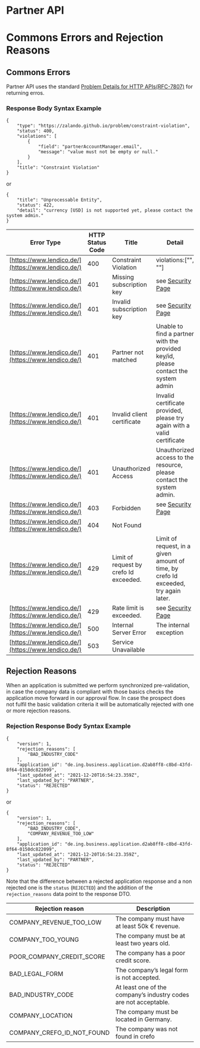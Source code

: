 
# Partner API
# Commons Errors and Rejection Reasons
## Commons Errors 
Partner API uses the standard [Problem Details for HTTP APIs(RFC-7807)](https://datatracker.ietf.org/doc/html/rfc7807) for returning erros.
### Response Body Syntax Example
```
{
    "type": "https://zalando.github.io/problem/constraint-violation",
    "status": 400,
    "violations": [
        {
            "field": "partnerAccountManager.email",
            "message": "value must not be empty or null."
        }
    ],
    "title": "Constraint Violation"
}
```
or
```
{
    "title": "Unprocessable Entity",
    "status": 422,
    "detail": "currency [USD] is not supported yet, please contact the system admin."
}
```

| Error Type                                         | HTTP Status Code | Title                                  | Detail                                                                              | Description  |
|----------------------------------------------------|------------------|----------------------------------------|-------------------------------------------------------------------------------------|--------------|
| [https://www.lendico.de/](https://www.lendico.de/) | 400              | Constraint Violation                   | violations:\["", ""\]                                                               | Client error |
| [https://www.lendico.de/](https://www.lendico.de/) | 401              | Missing subscription key               | see [Security Page](Security.md)                                                    | Client error |
| [https://www.lendico.de/](https://www.lendico.de/) | 401              | Invalid subscription key               | see [Security Page](Security.md)                                                    | Client error |
| [https://www.lendico.de/](https://www.lendico.de/) | 401              | Partner not matched                    | Unable to find a partner with the provided key/id, please contact the system admin  | Client error |
| [https://www.lendico.de/](https://www.lendico.de/) | 401              | Invalid client certificate             | Invalid certificate provided, please try again with a valid certificate             | Client error |
| [https://www.lendico.de/](https://www.lendico.de/) | 401              | Unauthorized Access                    | Unauthorized access to the resource, please contact the system admin.               | Client error |
| [https://www.lendico.de/](https://www.lendico.de/) | 403              | Forbidden                              | see [Security Page](Security.md)                                                    | Client error |
| [https://www.lendico.de/](https://www.lendico.de/) | 404              | Not Found                              |                                                                                     | Client error |
| [https://www.lendico.de/](https://www.lendico.de/) | 429              | Limit of request by crefo Id exceeded. | Limit of request, in a given amount of time, by crefo Id exceeded, try again later. | Client error |
| [https://www.lendico.de/](https://www.lendico.de/) | 429              | Rate limit is exceeded.                | see [Security Page](Security.md)                                                    | Client error |
| [https://www.lendico.de/](https://www.lendico.de/) | 500              | Internal Server Error                  | The internal exception                                                              | Server error |
| [https://www.lendico.de/](https://www.lendico.de/) | 503              | Service Unavailable                    |                                                                                     | Server error |

## Rejection Reasons

When an application is submitted we perform synchronized pre-validation, in case the company data is compliant with those basics checks the application move forward in our approval flow.
In case the prospect does not fulfil the basic validation criteria it will be automatically rejected with one or more rejection reasons.

### Rejection Response Body Syntax Example

```
{
    "version": 1,
    "rejection_reasons": [
        "BAD_INDUSTRY_CODE"
    ],
    "application_id": "de.ing.business.application.d2ab8ff8-c8bd-43fd-8f64-0150dc822099",
    "last_updated_at": "2021-12-20T16:54:23.359Z",
    "last_updated_by": "PARTNER",
    "status": "REJECTED"
}
```
or
```
{
    "version": 1,
    "rejection_reasons": [
        "BAD_INDUSTRY_CODE",
        "COMPANY_REVENUE_TOO_LOW"
    ],
    "application_id": "de.ing.business.application.d2ab8ff8-c8bd-43fd-8f64-0150dc822099",
    "last_updated_at": "2021-12-20T16:54:23.359Z",
    "last_updated_by": "PARTNER",
    "status": "REJECTED"
}
```

Note that the difference between a rejected application response and a non rejected one is the `status` (`REJECTED`) and the addition of the `rejection_reasons` data point to the response DTO.

                                                                         
| Rejection reason           | Description                                                      |
|----------------------------|------------------------------------------------------------------|
| COMPANY_REVENUE_TOO_LOW    | The company must have at least 50k € revenue.                    |
| COMPANY_TOO_YOUNG          | The company must be at least two years old.                      |
| POOR_COMPANY_CREDIT_SCORE  | The company has a poor credit score.                             |
| BAD_LEGAL_FORM             | The company’s legal form is not accepted.                        |
| BAD_INDUSTRY_CODE          | At least one of the company’s industry codes are not acceptable. |
| COMPANY_LOCATION           | The company must be located in Germany.                          |
| COMPANY_CREFO_ID_NOT_FOUND | The company was not found in crefo                               |

